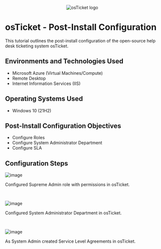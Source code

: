 <p align="center">
<img src="https://i.imgur.com/Clzj7Xs.png" alt="osTicket logo"/>
</p>

<h1>osTicket - Post-Install Configuration</h1>
This tutorial outlines the post-install configuration of the open-source help desk ticketing system osTicket.<br />






<h2>Environments and Technologies Used</h2>

- Microsoft Azure (Virtual Machines/Compute)
- Remote Desktop
- Internet Information Services (IIS)

<h2>Operating Systems Used </h2>

- Windows 10</b> (21H2)

<h2>Post-Install Configuration Objectives</h2>

- Configure Roles
- Configure System Administrator Department
- Configure SLA    
  

<h2>Configuration Steps</h2>

<p>

![image](https://github.com/alhutchinson/Post-Install-Configuration/assets/171261246/b1011e33-e986-48fc-898e-24b35f9f4940)

</p>
<p>
Configured Supreme Admin role with permissions in osTicket.
</p>
<br />

<p>

![image](https://github.com/alhutchinson/Post-Install-Configuration/assets/171261246/ec6cc3ec-440b-4868-99a1-998fad3bd5eb)

</p>
<p>
Configured System Administrator Department in osTicket.
</p>
<br />

<p>


![image](https://github.com/alhutchinson/Post-Install-Configuration/assets/171261246/44107fc5-658c-4006-8670-b6c151a29041)

<p>
As System Admin created Service Level Agreements in osTicket.
</p>
<br />
